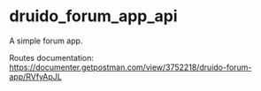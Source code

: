 # druido_forum_app_api
A simple forum app.

Routes documentation: https://documenter.getpostman.com/view/3752218/druido-forum-app/RVfyApJL
